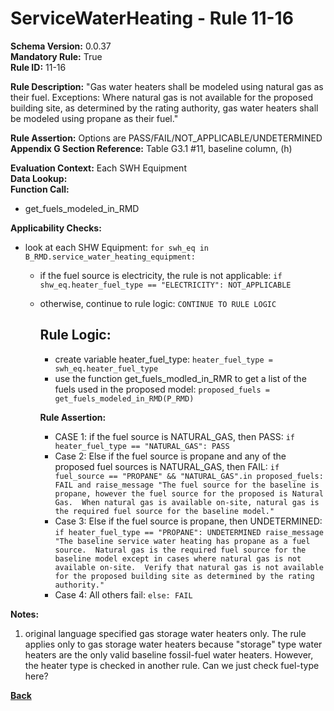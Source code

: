 # ServiceWaterHeating - Rule 11-16

**Schema Version:** 0.0.37  
**Mandatory Rule:** True  
**Rule ID:** 11-16  

**Rule Description:** "Gas water heaters shall be modeled using natural gas as their fuel.  Exceptions: Where natural gas is not available for the proposed building site, as determined by the rating authority, gas water heaters shall be modeled using propane as their fuel."  

**Rule Assertion:** Options are PASS/FAIL/NOT_APPLICABLE/UNDETERMINED  
**Appendix G Section Reference:** Table G3.1 #11, baseline column, (h)  

**Evaluation Context:** Each SWH Equipment  
**Data Lookup:**   
**Function Call:**
- get_fuels_modeled_in_RMD


**Applicability Checks:**
- look at each SHW Equipment: `for swh_eq in B_RMD.service_water_heating_equipment:`
  - if the fuel source is electricity, the rule is not applicable: `if shw_eq.heater_fuel_type == "ELECTRICITY": NOT_APPLICABLE`
  - otherwise, continue to rule logic: `CONTINUE TO RULE LOGIC`
  
    ## Rule Logic:
    - create variable heater_fuel_type: `heater_fuel_type = swh_eq.heater_fuel_type`
    - use the function get_fuels_modled_in_RMR to get a list of the fuels used in the proposed model: `proposed_fuels = get_fuels_modeled_in_RMD(P_RMD)`

    **Rule Assertion:**  
    - CASE 1: if the fuel source is NATURAL_GAS, then PASS: `if heater_fuel_type == "NATURAL_GAS": PASS`
    - Case 2: Else if the fuel source is propane and any of the proposed fuel sources is NATURAL_GAS, then FAIL: `if fuel_source == "PROPANE" && "NATURAL_GAS".in proposed_fuels: FAIL and raise_message "The fuel source for the baseline is propane, however the fuel source for the proposed is Natural Gas.  When natural gas is available on-site, natural gas is the required fuel source for the baseline model."`
    - Case 3: Else if the fuel source is propane, then UNDETERMINED: `if heater_fuel_type == "PROPANE": UNDETERMINED raise_message "The baseline service water heating has propane as a fuel source.  Natural gas is the required fuel source for the baseline model except in cases where natural gas is not available on-site.  Verify that natural gas is not available for the proposed building site as determined by the rating authority."`
    - Case 4: All others fail: `else: FAIL`


**Notes:**

1. original language specified gas storage water heaters only.  The rule applies only to gas storage water heaters because "storage" type water heaters are the only valid baseline fossil-fuel water heaters.  However, the heater type is checked in another rule.  Can we just check fuel-type here?

**[Back](../_toc.md)**
